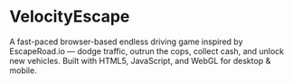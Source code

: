 # VelocityEscape
A fast-paced browser-based endless driving game inspired by EscapeRoad.io — dodge traffic, outrun the cops, collect cash, and unlock new vehicles. Built with HTML5, JavaScript, and WebGL for desktop &amp; mobile.
